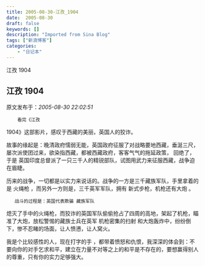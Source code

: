 ```yaml
---
title: 2005-08-30-江孜_1904
date:  2005-08-30
draft: false
keywords: []
description: "Imported from Sina Blog"
tags: ["新浪博客"]
categories: 
    - "日记本"
---
```

江孜 1904
## 江孜 1904

 原文发布于：*2005-08-30 22:02:51*

        看完《江孜
1904》这部影片，感叹于西藏的美丽，英国人的狡诈。

故事的缘起是：晚清政府懦弱无能，英国政府征服了对战略要地西藏，垂涎三尺，
屡次派使团过来，欲染指西藏，都被西藏政府，客客气气的拖延政策， 回绝了，于是
英国印度总督派了一只三千人的精锐部队，试图用武力来征服西藏，战争迫在眉睫。

       
历来的战争，一切都是以实力来说话的。战争的一方是三千藏族军队，手里拿着的是 火绳枪 ，而另外一方则是，三千英军军队，拥有
新式步枪，机枪还有大炮 。

       战斗的过程是：英国代表欺骗 藏族军队
熄灭了手中的火绳枪，而狡诈的英国军队偷偷抢占了四周的高地，架起了机枪，瞄准了大炮，放松警惕的藏族士兵在英军 机枪密集的扫射
和大炮轰炸中，纷纷倒下，惨不忍睹的场面，让人愤懑，让人窝火。

      
我是个比较感性的人，现在打字的手
，都带着愤怒和仇恨，我深深的体会到：不要向你的对手乞求和平，建立在力量不对等之上的和平是不存在的，要想赢得别人的尊重，只有你的实力足够强大。


